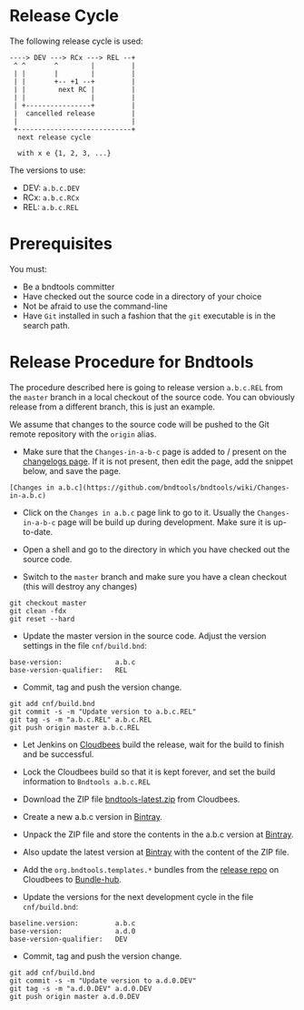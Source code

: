 # Release Cycle

The following release cycle is used:

```
----> DEV ---> RCx ---> REL --+
 ^ ^       ^        |         |
 | |       |        |         |
 | |       +-- +1 --+         |
 | |        next RC |         |
 | |                |         |
 | +----------------+         |
 |  cancelled release         |
 |                            |
 +----------------------------+
  next release cycle

  with x e {1, 2, 3, ...}
```

The versions to use:
* DEV: `a.b.c.DEV`
* RCx: `a.b.c.RCx`
* REL: `a.b.c.REL`


# Prerequisites

You must:
* Be a bndtools committer
* Have checked out the source code in a directory of your choice
* Not be afraid to use the command-line
* Have `Git` installed in such a fashion that the `git` executable is in the search path.

# Release Procedure for Bndtools

The procedure described here is going to release version `a.b.c.REL` from the `master`
branch in a local checkout of the source code. You can obviously release from a different
branch, this is just an example.

We assume that changes to the source code will be pushed to the Git remote repository with
the `origin` alias.


* Make sure that the `Changes-in-a-b-c` page is added to / present on the
[changelogs page](https://github.com/bndtools/bndtools/wiki/Changelogs). If it is not
present, then edit the page, add the snippet below, and save the page.

```
[Changes in a.b.c](https://github.com/bndtools/bndtools/wiki/Changes-in-a.b.c)
```

* Click on the `Changes in a.b.c` page link to go to it. Usually the `Changes-in-a-b-c`
page will be build up during development. Make sure it is up-to-date.

* Open a shell and go to the directory in which you have checked out the source code.
* Switch to the `master` branch and make sure you have a clean checkout
(this will destroy any changes)

```
git checkout master
git clean -fdx
git reset --hard
```

* Update the master version in the source code. Adjust the version settings in the
file `cnf/build.bnd`:

```
base-version:             a.b.c
base-version-qualifier:   REL
```

* Commit, tag and push the version change.

```
git add cnf/build.bnd
git commit -s -m "Update version to a.b.c.REL"
git tag -s -m "a.b.c.REL" a.b.c.REL
git push origin master a.b.c.REL
```

* Let Jenkins on [Cloudbees][2] build the release, wait
for the build to finish and be successful.
* Lock the Cloudbees build so that it is kept forever, and set the build information to
`Bndtools a.b.c.REL`
* Download the ZIP file [bndtools-latest.zip][5] from Cloudbees.
* Create a new a.b.c version in [Bintray][1].
* Unpack the ZIP file and store the contents in the a.b.c version at [Bintray][1].
* Also update the latest version at [Bintray][1] with the content of the ZIP file.
* Add the `org.bndtools.templates.*` bundles from the [release repo][4] on Cloudbees
to [Bundle-hub][3].

* Update the versions for the next development cycle in the file `cnf/build.bnd`:

```
baseline.version:         a.b.c
base-version:             a.d.0
base-version-qualifier:   DEV
```

* Commit, tag and push the version change.

```
git add cnf/build.bnd
git commit -s -m "Update version to a.d.0.DEV"
git tag -s -m "a.d.0.DEV" a.d.0.DEV
git push origin master a.d.0.DEV
```

[1]: https://bintray.com/bndtools/bndtools/update/view
[2]: https://bndtools.ci.cloudbees.com/
[3]: https://github.com/bndtools/bundle-hub
[4]: https://bndtools.ci.cloudbees.com/job/bndtools.master/lastSuccessfulBuild/artifact/build/generated/repo/
[5]: https://bndtools.ci.cloudbees.com/job/bndtools.master/lastSuccessfulBuild/artifact/build/generated/bndtools-latest.zip
